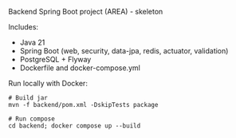 Backend Spring Boot project (AREA) - skeleton

Includes:
- Java 21
- Spring Boot (web, security, data-jpa, redis, actuator, validation)
- PostgreSQL + Flyway
- Dockerfile and docker-compose.yml

Run locally with Docker:

```
# Build jar
mvn -f backend/pom.xml -DskipTests package

# Run compose
cd backend; docker compose up --build
```
